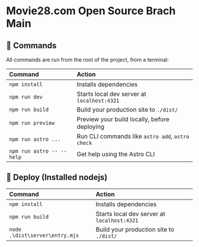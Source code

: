 # Movie28.com Open Source Brach Main

## 🧞 Commands

All commands are run from the root of the project, from a terminal:

| Command                   | Action                                           |
| :------------------------ | :----------------------------------------------- |
| `npm install`             | Installs dependencies                            |
| `npm run dev`             | Starts local dev server at `localhost:4321`      |
| `npm run build`           | Build your production site to `./dist/`          |
| `npm run preview`         | Preview your build locally, before deploying     |
| `npm run astro ...`       | Run CLI commands like `astro add`, `astro check` |
| `npm run astro -- --help` | Get help using the Astro CLI                     |

## 👀 Deploy (Installed nodejs)
| Command                   | Action                                           |
| :------------------------ | :----------------------------------------------- |
| `npm install`                            | Installs dependencies                            |
| `npm run build`                          | Starts local dev server at `localhost:4321`      |
| `node .\dist\server\entry.mjs`           | Build your production site to `./dist/`          |


